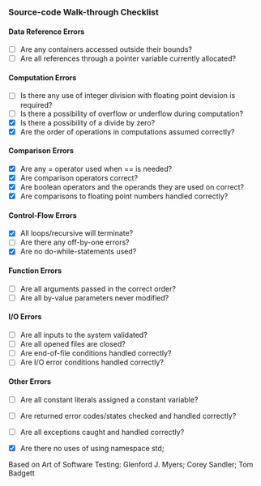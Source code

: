 ### Source-code Walk-through Checklist

#### Data Reference Errors
- [ ] Are any containers accessed outside their bounds?
- [ ] Are all references through a pointer variable currently allocated?

#### Computation Errors
- [ ] Is there any use of integer division with floating point devision is required?
- [ ] Is there a possibility of overflow or underflow during computation?
- [X] Is there a possibility of a divide by zero?
- [X] Are the order of operations in computations assumed correctly?

#### Comparison Errors
- [X] Are any = operator used when == is needed?
- [X] Are comparison operators correct?
- [X] Are boolean operators and the operands they are used on correct?
- [X] Are comparisons to floating point numbers handled correctly?

#### Control-Flow Errors
- [X] All loops/recursive will terminate?
- [ ] Are there any off-by-one errors?
- [X] Are no do-while-statements used?

#### Function Errors
- [ ] Are all arguments passed in the correct order?
- [ ] Are all by-value parameters never modified?

#### I/O Errors
- [ ] Are all inputs to the system validated?
- [ ] Are all opened files are closed?
- [ ] Are end-of-file conditions handled correctly?
- [ ] Are I/O error conditions handled correctly?

#### Other Errors
- [ ] Are all constant literals assigned a constant variable?
- [ ] Are returned error codes/states checked and handled correctly?
- [ ] Are all exceptions caught and handled correctly?
- [X] Are there no uses of using namespace std;


Based on Art of Software Testing: Glenford J. Myers; Corey Sandler; Tom Badgett
